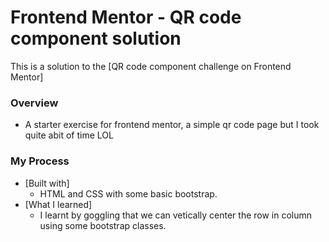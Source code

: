 # Frontend Mentor - QR code component solution

This is a solution to the [QR code component challenge on Frontend Mentor]


### Overview
  - A starter exercise for frontend mentor, a simple qr code page but I took quite abit of time LOL
  
### My Process
  - [Built with]
    - HTML and CSS with some basic bootstrap.
  - [What I learned]
    - I learnt by goggling that we can vetically center the row in column using some bootstrap classes.
